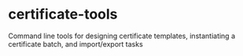 # certificate-tools
Command line tools for designing certificate templates, instantiating a certificate batch, and import/export tasks
